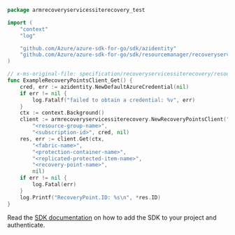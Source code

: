 ```go
package armrecoveryservicessiterecovery_test

import (
	"context"
	"log"

	"github.com/Azure/azure-sdk-for-go/sdk/azidentity"
	"github.com/Azure/azure-sdk-for-go/sdk/resourcemanager/recoveryservices/armrecoveryservicessiterecovery"
)

// x-ms-original-file: specification/recoveryservicessiterecovery/resource-manager/Microsoft.RecoveryServices/stable/2021-10-01/examples/RecoveryPoints_Get.json
func ExampleRecoveryPointsClient_Get() {
	cred, err := azidentity.NewDefaultAzureCredential(nil)
	if err != nil {
		log.Fatalf("failed to obtain a credential: %v", err)
	}
	ctx := context.Background()
	client := armrecoveryservicessiterecovery.NewRecoveryPointsClient("<resource-name>",
		"<resource-group-name>",
		"<subscription-id>", cred, nil)
	res, err := client.Get(ctx,
		"<fabric-name>",
		"<protection-container-name>",
		"<replicated-protected-item-name>",
		"<recovery-point-name>",
		nil)
	if err != nil {
		log.Fatal(err)
	}
	log.Printf("RecoveryPoint.ID: %s\n", *res.ID)
}
```

Read the [SDK documentation](https://github.com/Azure/azure-sdk-for-go/blob/sdk%2Fresourcemanager%2Frecoveryservices%2Farmrecoveryservicessiterecovery%2Fv0.1.0/sdk/resourcemanager/recoveryservices/armrecoveryservicessiterecovery/README.md) on how to add the SDK to your project and authenticate.
